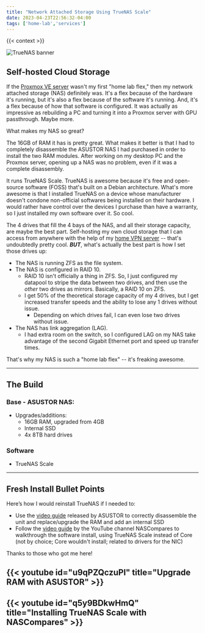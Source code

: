 ```yaml
---
title: "Network Attached Storage Using TrueNAS Scale"
date: 2023-04-23T22:56:32-04:00
tags: ['home-lab','services']
---
```


{{< context >}}

![TrueNAS banner](/images/truenas-banner.png)

## Self-hosted Cloud Storage

If the [Proxmox VE server](/home-lab/virtualization/proxmox) wasn't my first "home lab flex," then my network attached storage (NAS) definitely was. It's a flex because of the hardware it's running, but it's also a flex because of the software it's running. And, it's a flex because of how that software is configured. It was actually as impressive as rebuilding a PC and turning it into a Proxmox server with GPU passthrough. Maybe more.

What makes my NAS so great?

The 16GB of RAM it has is pretty great. What makes it better is that I had to completely disassemble the ASUSTOR NAS I had purchased in order to install the two RAM modules. After working on my desktop PC and the Proxmox server, opening up a NAS was no problem, even if it was a complete disassembly.

It runs TrueNAS Scale. TrueNAS is awesome because it's free and open-source software (FOSS) that's built on a Debian architecture. What's more awesome is that I installed TrueNAS on a device whose manufacturer doesn't condone non-official softwares being installed on their hardware. I would rather have control over the devices I purchase than have a warranty, so I just installed my own software over it. So cool.

The 4 drives that fill the 4 bays of the NAS, and all their storage capacity, are maybe the best part. Self-hosting my own cloud storage that I can access from anywhere with the help of my [home VPN server](/home-lab/network/openvpn-raspberry-pi) -- that's undoubtedly pretty cool. ***BUT***, what's actually the best part is how I set those drives up:

- The NAS is running ZFS as the file system.
- The NAS is configured in RAID 10.
    - RAID 10 isn't officially a thing in ZFS. So, I just configured my datapool to stripe the data between two drives, and then use the *other* two drives as mirrors. Basically, a RAID 10 on ZFS.
    - I get 50% of the theoretical storage capacity of my 4 drives, but I get increased transfer speeds and the ability to lose any 1 drives without issue.
        - Depending on which drives fail, I can even lose two drives without issue.
- The NAS has link aggregation (LAG).
    - I had extra room on the switch, so I configured LAG on my NAS take advantage of the second Gigabit Ethernet port and speed up transfer times.

That's why my NAS is such a "home lab flex" -- it's freaking awesome.

---

## The Build

### Base - ASUSTOR NAS:

- Upgrades/additions:
    - 16GB RAM, upgraded from 4GB
    - Internal SSD
    - 4x 8TB hard drives

### Software

- TrueNAS Scale

---

## Fresh Install Bullet Points

Here’s how I would reinstall TrueNAS if I needed to:

- Use the [video guide](https://www.youtube.com/watch?v=u9qPZQczuPI) released by ASUSTOR to correctly disassemble the unit and replace/upgrade the RAM and add an internal SSD
- Follow the [video guide](https://www.youtube.com/watch?v=q5y9BDkwHmQ) by the YouTube channel NASCompares to walkthrough the software install, using TrueNAS Scale instead of Core (not by choice; Core wouldn't install; related to drivers for the NIC)

Thanks to those who got me here!

## {{< youtube id="u9qPZQczuPI" title="Upgrade RAM with ASUSTOR" >}}

## {{< youtube id="q5y9BDkwHmQ" title="Installing TrueNAS Scale with NASCompares" >}}

